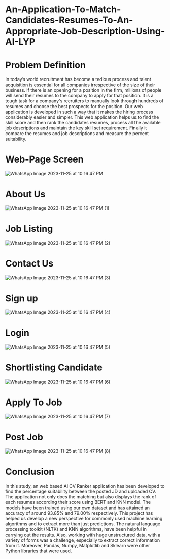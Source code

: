 # An-Application-To-Match-Candidates-Resumes-To-An-Appropriate-Job-Description-Using-AI-LYP
# Problem Definition
In today’s world recruitment has become a tedious process and talent acquisition is essential for all companies irrespective of the size of their business. If there is an opening for a position In the firm, millions of people will send their resumes to the company to apply for that position. It is a tough task for a company's recruiters to manually look through hundreds of resumes and choose the best prospects for the position. Our web application is developed in such a way that it makes the hiring process considerably easier and simpler. This web application helps us to find the skill score and then rank the candidates resumes, process all the available job descriptions and maintain the key skill set requirement. Finally it compare the resumes and job descriptions and measure the percent suitability. 
# Web-Page Screen
![WhatsApp Image 2023-11-25 at 10 16 47 PM](https://github.com/siddhesh0309/An-Application-To-Match-Candidates-Resumes-To-An-Appropriate-Job-Description-Using-AI-LYP/assets/66249282/679ae09b-7601-44b1-b7a1-47883a17e0ac)
# About Us
![WhatsApp Image 2023-11-25 at 10 16 47 PM (1)](https://github.com/siddhesh0309/An-Application-To-Match-Candidates-Resumes-To-An-Appropriate-Job-Description-Using-AI-LYP/assets/66249282/73f6dcfe-f0fb-4c18-91fa-10f6a64aa8b0)
# Job Listing
![WhatsApp Image 2023-11-25 at 10 16 47 PM (2)](https://github.com/siddhesh0309/An-Application-To-Match-Candidates-Resumes-To-An-Appropriate-Job-Description-Using-AI-LYP/assets/66249282/1ce475f1-8f6f-4dc0-b357-745d629c6061)
# Contact Us
![WhatsApp Image 2023-11-25 at 10 16 47 PM (3)](https://github.com/siddhesh0309/An-Application-To-Match-Candidates-Resumes-To-An-Appropriate-Job-Description-Using-AI-LYP/assets/66249282/a4049522-42a0-4f09-834a-fac5557fc3db)
# Sign up
![WhatsApp Image 2023-11-25 at 10 16 47 PM (4)](https://github.com/siddhesh0309/An-Application-To-Match-Candidates-Resumes-To-An-Appropriate-Job-Description-Using-AI-LYP/assets/66249282/5d1aefb6-3ec8-489d-84f0-7f5e2cacea50)
# Login
![WhatsApp Image 2023-11-25 at 10 16 47 PM (5)](https://github.com/siddhesh0309/An-Application-To-Match-Candidates-Resumes-To-An-Appropriate-Job-Description-Using-AI-LYP/assets/66249282/e5944b12-d09c-4b83-8fc5-8a6780194523)
# Shortlisting Candidate
![WhatsApp Image 2023-11-25 at 10 16 47 PM (6)](https://github.com/siddhesh0309/An-Application-To-Match-Candidates-Resumes-To-An-Appropriate-Job-Description-Using-AI-LYP/assets/66249282/855199f5-bc43-40a9-a3f8-9d6321449841)
# Apply To Job
![WhatsApp Image 2023-11-25 at 10 16 47 PM (7)](https://github.com/siddhesh0309/An-Application-To-Match-Candidates-Resumes-To-An-Appropriate-Job-Description-Using-AI-LYP/assets/66249282/f8a46e92-65ad-45a0-989e-7a7b68e6d71a)
# Post Job
![WhatsApp Image 2023-11-25 at 10 16 47 PM (8)](https://github.com/siddhesh0309/An-Application-To-Match-Candidates-Resumes-To-An-Appropriate-Job-Description-Using-AI-LYP/assets/66249282/3cf20eb2-4968-4951-b76d-53d63af6ab6d)
# Conclusion
In this study, an web based AI CV Ranker application has been developed to find the percentage suitability between the posted JD and uploaded CV. The application not only does the matching but also displays the rank of each resumes according their score using BERT and KNN model. The models have been trained using our own dataset and has attained an accuracy of around 93.85% and 79.00% respectively. This project has helped us develop a new perspective for commonly used machine learning algorithms and to extract more than just predictions. The natural language processing toolkit (NLTK) and KNN algorithms, have been helpful in carrying out the results. Also, working with huge unstructured data, with a variety of forms was a challenge, especially to extract correct information from it. Moreover, Pandas, Numpy, Matplotlib and Sklearn were other Python libraries that were used.

